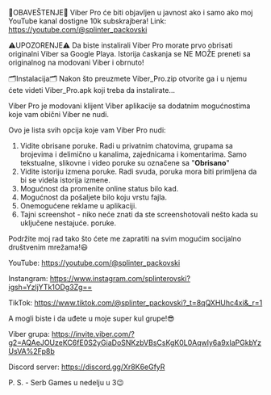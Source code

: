 📢OBAVEŠTENJE📢
Viber Pro će biti objavljen u javnost ako i samo ako moj YouTube kanal dostigne 10k subskrajbera!
Link:
https://youtube.com/@splinter_packovski

⚠️UPOZORENJE⚠️
Da biste instalirali Viber Pro morate prvo obrisati originalni Viber sa Google Playa. Istorija ćaskanja se NE MOŽE preneti sa originalnog na modovani Viber i obrnuto!

🗂Instalacija🗂
Nakon što preuzmete Viber_Pro.zip otvorite ga i u njemu ćete videti Viber_Pro.apk koji treba da instalirate...

Viber Pro je modovani klijent Viber aplikacije sa dodatnim mogućnostima koje vam obični Viber ne nudi.

Ovo je lista svih opcija koje vam Viber Pro nudi:
1. Vidite obrisane poruke. Radi u privatnim chatovima, grupama sa brojevima i delimično u kanalima, zajednicama i komentarima. Samo tekstualne, slikovne i video poruke su označene sa "**Obrisano**"
2. Vidite istoriju izmena poruke. Radi svuda, poruka mora biti primljena da bi se videla istorija izmene.
3. Mogućnost da promenite online status bilo kad.
4. Mogućnost da pošaljete bilo koju vrstu fajla.
5. Onemogućene reklame u aplikaciji.
6. Tajni screenshot - niko neće znati da ste screenshotovali nešto kada su uključene nestajuće. poruke.

Podržite moj rad tako što ćete me zapratiti na svim mogućim socijalno društvenim mrežama!😃

YouTube: https://youtube.com/@splinter_packovski

Instangram: https://www.instagram.com/splinterovski?igsh=YzljYTk1ODg3Zg==

TikTok: https://www.tiktok.com/@splinter_packovski?_t=8qQXHUhc4xi&_r=1

A mogli biste i da uđete u moje super kul grupe!😎

Viber grupa: https://invite.viber.com/?g2=AQAeJOUzeKC6fE0S2yGiaDoSNKzbVBsCsKgK0L0Aqwly6a9xIaPGkbYzUsVA%2Fp8b 

Discord server: https://discord.gg/Xr8K6eGfyR

P. S. - Serb Games u nedelju u 3😉
